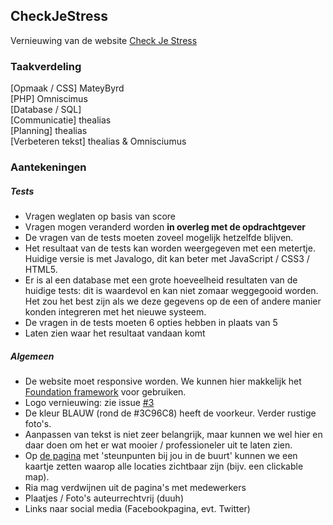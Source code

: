 ## CheckJeStress

Vernieuwing van de website [Check Je Stress](http://checkjestress.nl/)

### Taakverdeling
[Opmaak / CSS] MateyByrd<br>
[PHP] Omniscimus<br>
[Database / SQL]<br>
[Communicatie] thealias<br>
[Planning] thealias<br>
[Verbeteren tekst] thealias & Omnisciumus<br>

### Aantekeningen
##### Tests
* Vragen weglaten op basis van score
* Vragen mogen veranderd worden **in overleg met de opdrachtgever**
* De vragen van de tests moeten zoveel mogelijk hetzelfde blijven.
* Het resultaat van de tests kan worden weergegeven met een metertje. Huidige versie is met Javalogo, dit kan beter met JavaScript / CSS3 / HTML5.
* Er is al een database met een grote hoeveelheid resultaten van de huidige tests: dit is waardevol en kan niet zomaar weggegooid worden. Het zou het best zijn als we deze gegevens op de een of andere manier konden integreren met het nieuwe systeem.
* De vragen in de tests moeten 6 opties hebben in plaats van 5
* Laten zien waar het resultaat vandaan komt

##### Algemeen
* De website moet responsive worden. We kunnen hier makkelijk het [Foundation framework](http://foundation.zurb.com/) voor gebruiken.
* Logo vernieuwing: zie issue [#3](https://github.com/MateyByrd/CheckJeStress/issues/3)
* De kleur BLAUW (rond de #3C96C8) heeft de voorkeur. Verder rustige foto's.
* Aanpassen van tekst is niet zeer belangrijk, maar kunnen we wel hier en daar doen om het er wat mooier / professioneler uit te laten zien.
* Op [de pagina](https://github.com/MateyByrd/CheckJeStress/blob/master/old_website/page1.php) met 'steunpunten bij jou in de buurt' kunnen we een kaartje zetten waarop alle locaties zichtbaar zijn (bijv. een clickable map).
* Ria mag verdwijnen uit de pagina's met medewerkers
* Plaatjes / Foto's auteurrechtvrij (duuh)
* Links naar social media (Facebookpagina, evt. Twitter)

